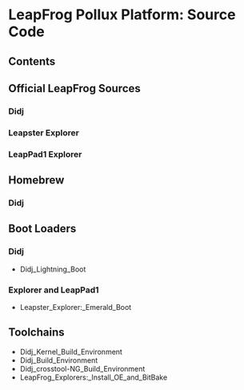 # LeapFrog Pollux Platform: Source Code
## Contents
## Official LeapFrog Sources
### Didj
### Leapster Explorer
### LeapPad1 Explorer
## Homebrew
### Didj
## Boot Loaders
### Didj
* Didj_Lightning_Boot
### Explorer and LeapPad1
* Leapster_Explorer:_Emerald_Boot
## Toolchains
* Didj_Kernel_Build_Environment
* Didj_Build_Environment
* Didj_crosstool-NG_Build_Environment
* LeapFrog_Explorers:_Install_OE_and_BitBake
